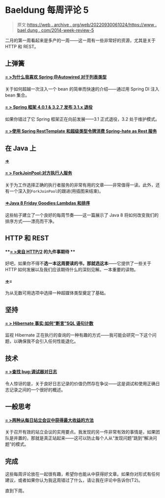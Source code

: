 # Baeldung 每周评论 5

> 原文:[https://web . archive . org/web/20220930061024/https://www . bael dung . com/2014-week-review-5](https://web.archive.org/web/20220930061024/https://www.baeldung.com/2014-week-review-5)

二月的第一周看起来是多产的一周——这一周有一些非常好的资源，尤其是关于 HTTP 和 REST。

## **上弹簧**

#### **[= >为什么我喜欢 Spring @Autowired 对于列表类型](https://web.archive.org/web/20220521224735/http://vladmihalcea.com/2013/09/30/why-i-like-spring-autowired-for-list-types/)**

关于如何超越一次注入一个 bean 的简单而快速的介绍——通过用 Spring DI 注入 bean 集合。

#### **[= > Spring 框架 4.0.1 & 3.2.7 发布 3.1.x 退役](https://web.archive.org/web/20220521224735/https://spring.io/blog/2014/01/28/spring-framework-4-0-1-3-2-7-released-and-3-1-x-retired)**

如果你错过了它 Spring 框架正在向前发展——3.1 正式退役，3.2 处于维护模式。

#### **[= >使用 Spring RestTemplate 和超级类型令牌消费 Spring-hate as Rest 服务](https://web.archive.org/web/20220521224735/http://www.java-allandsundry.com/2014/01/consuming-spring-hateoas-rest-service.html)**

## **在 Java 上**

#### **[=>](https://web.archive.org/web/20220521224735/https://blog.jessitron.com/2014/01/29/choosing-an-executorservice/)**

#### **[= > ForkJoinPool:对方执行人服务](https://web.archive.org/web/20220521224735/https://blog.jessitron.com/2014/02/03/forkjoinpool-the-other-executorservice/)**

关于为工作选择正确的执行者服务的非常有用的文章——非常值得一读。此外，还有一个深入到`ForkJoinPool`的跟进(用插图来结束)。

#### **[=>Java 8 Friday Goodies:Lambdas 和排序](https://web.archive.org/web/20220521224735/http://blog.jooq.org/2014/01/31/java-8-friday-goodies-lambdas-and-sorting/)**

这些帖子建立了一个良好的每周节奏——这一篇展示了 Java 8 将如何改变我们的排序方式——漂亮而干净。

## **HTTP 和 REST**

#### **[= >来自 HTTP/2](https://web.archive.org/web/20220521224735/https://www.mnot.net/blog/2014/01/30/http2_expectations) 的九件事期待 **

好吧，如果你不得不**选一本这周要读的书，那就选这本**——它提供了一些关于 HTTP 如何发展以及我们应该期待什么的深刻见解。一本重要的读物。

#### **[=>](https://web.archive.org/web/20220521224735/http://www.amundsen.com/blog/archives/1150)=**

为从无数可用选项中选择一种超媒体类型奠定了基础。

## **坚持**

#### **[= > Hibernate 事实:如何“断言”SQL 语句计数](https://web.archive.org/web/20220521224735/http://vladmihalcea.com/2014/02/01/taming-jpa-with-the-sql-statement-count-validator/)**

监视 Hibernate 正在执行的查询的一种有趣的方式——我可能会研究一下这个问题，以确保我不会引入任何性能退化。

## **技术**

#### **[= >查找 bug:调试器对日志](https://web.archive.org/web/20220521224735/http://henrikwarne.com/2014/01/01/finding-bugs-debugger-versus-logging/)**

令人惊讶的是，关于良好日志记录的价值仍然存在争议——这是调试和使用正确日志记录之间的一个很好的概述。

## **一般思考**

#### **[= >两种从每日站立会议中获得最大收益的方法](https://web.archive.org/web/20220521224735/http://www.petrikainulainen.net/software-development/processes/two-ways-to-get-the-most-out-of-daily-stand-up-meetings/)**

关于召开有效的站立会议的实用要点。我发现的另一件非常有效的事情是，如果团队是并置的，那就是真正站起来——这可以防止每个人从“发现问题”跳到“解决问题”的模式。

## **完成**

这些每周评论放在一起很有趣，希望你也能从中获得好文章。如果你对形式有任何建议，或者如果你认为我这周错过了什么，请让我在评论中告诉你(T2)。

直到下周。
